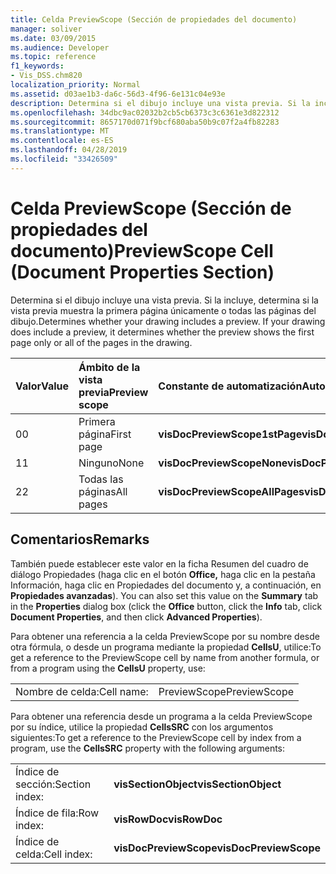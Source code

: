 ```yaml
---
title: Celda PreviewScope (Sección de propiedades del documento)
manager: soliver
ms.date: 03/09/2015
ms.audience: Developer
ms.topic: reference
f1_keywords:
- Vis_DSS.chm820
localization_priority: Normal
ms.assetid: d03ae1b3-da6c-56d3-4f96-6e131c04e93e
description: Determina si el dibujo incluye una vista previa. Si la incluye, determina si la vista previa muestra la primera página únicamente o todas las páginas del dibujo.
ms.openlocfilehash: 34dbc9ac02032b2cb5cb6373c3c6361e3d822312
ms.sourcegitcommit: 8657170d071f9bcf680aba50b9c07f2a4fb82283
ms.translationtype: MT
ms.contentlocale: es-ES
ms.lasthandoff: 04/28/2019
ms.locfileid: "33426509"
---
```

# <a name="previewscope-cell-document-properties-section"></a><span data-ttu-id="8c125-104">Celda PreviewScope (Sección de propiedades del documento)</span><span class="sxs-lookup"><span data-stu-id="8c125-104">PreviewScope Cell (Document Properties Section)</span></span>

<span data-ttu-id="8c125-p102">Determina si el dibujo incluye una vista previa. Si la incluye, determina si la vista previa muestra la primera página únicamente o todas las páginas del dibujo.</span><span class="sxs-lookup"><span data-stu-id="8c125-p102">Determines whether your drawing includes a preview. If your drawing does include a preview, it determines whether the preview shows the first page only or all of the pages in the drawing.</span></span>
  
|<span data-ttu-id="8c125-107">**Valor**</span><span class="sxs-lookup"><span data-stu-id="8c125-107">**Value**</span></span>|<span data-ttu-id="8c125-108">**Ámbito de la vista previa**</span><span class="sxs-lookup"><span data-stu-id="8c125-108">**Preview scope**</span></span>|<span data-ttu-id="8c125-109">**Constante de automatización**</span><span class="sxs-lookup"><span data-stu-id="8c125-109">**Automation constant**</span></span>|
|:-----|:-----|:-----|
| <span data-ttu-id="8c125-110">0</span><span class="sxs-lookup"><span data-stu-id="8c125-110">0</span></span>  <br/> | <span data-ttu-id="8c125-111">Primera página</span><span class="sxs-lookup"><span data-stu-id="8c125-111">First page</span></span>  <br/> |<span data-ttu-id="8c125-112">**visDocPreviewScope1stPage**</span><span class="sxs-lookup"><span data-stu-id="8c125-112">**visDocPreviewScope1stPage**</span></span> <br/> |
| <span data-ttu-id="8c125-113">1</span><span class="sxs-lookup"><span data-stu-id="8c125-113">1</span></span>  <br/> | <span data-ttu-id="8c125-114">Ninguno</span><span class="sxs-lookup"><span data-stu-id="8c125-114">None</span></span>  <br/> |<span data-ttu-id="8c125-115">**visDocPreviewScopeNone**</span><span class="sxs-lookup"><span data-stu-id="8c125-115">**visDocPreviewScopeNone**</span></span> <br/> |
| <span data-ttu-id="8c125-116">2</span><span class="sxs-lookup"><span data-stu-id="8c125-116">2</span></span>  <br/> | <span data-ttu-id="8c125-117">Todas las páginas</span><span class="sxs-lookup"><span data-stu-id="8c125-117">All pages</span></span>  <br/> |<span data-ttu-id="8c125-118">**visDocPreviewScopeAllPages**</span><span class="sxs-lookup"><span data-stu-id="8c125-118">**visDocPreviewScopeAllPages**</span></span> <br/> |
   
## <a name="remarks"></a><span data-ttu-id="8c125-119">Comentarios</span><span class="sxs-lookup"><span data-stu-id="8c125-119">Remarks</span></span>

<span data-ttu-id="8c125-120">También puede establecer este valor en la ficha Resumen del cuadro de diálogo Propiedades  (haga clic en el botón **Office,** haga clic en la pestaña Información, haga clic en Propiedades del documento y, a continuación, en **Propiedades avanzadas**).  </span><span class="sxs-lookup"><span data-stu-id="8c125-120">You can also set this value on the **Summary** tab in the **Properties** dialog box (click the **Office** button, click the **Info** tab, click **Document Properties**, and then click **Advanced Properties**).</span></span>
  
<span data-ttu-id="8c125-121">Para obtener una referencia a la celda PreviewScope por su nombre desde otra fórmula, o desde un programa mediante la propiedad **CellsU**, utilice:</span><span class="sxs-lookup"><span data-stu-id="8c125-121">To get a reference to the PreviewScope cell by name from another formula, or from a program using the **CellsU** property, use:</span></span> 
  
|||
|:-----|:-----|
| <span data-ttu-id="8c125-122">Nombre de celda:</span><span class="sxs-lookup"><span data-stu-id="8c125-122">Cell name:</span></span>  <br/> | <span data-ttu-id="8c125-123">PreviewScope</span><span class="sxs-lookup"><span data-stu-id="8c125-123">PreviewScope</span></span>  <br/> |
   
<span data-ttu-id="8c125-124">Para obtener una referencia desde un programa a la celda PreviewScope por su índice, utilice la propiedad **CellsSRC** con los argumentos siguientes:</span><span class="sxs-lookup"><span data-stu-id="8c125-124">To get a reference to the PreviewScope cell by index from a program, use the **CellsSRC** property with the following arguments:</span></span> 
  
|||
|:-----|:-----|
| <span data-ttu-id="8c125-125">Índice de sección:</span><span class="sxs-lookup"><span data-stu-id="8c125-125">Section index:</span></span>  <br/> |<span data-ttu-id="8c125-126">**visSectionObject**</span><span class="sxs-lookup"><span data-stu-id="8c125-126">**visSectionObject**</span></span> <br/> |
| <span data-ttu-id="8c125-127">Índice de fila:</span><span class="sxs-lookup"><span data-stu-id="8c125-127">Row index:</span></span>  <br/> |<span data-ttu-id="8c125-128">**visRowDoc**</span><span class="sxs-lookup"><span data-stu-id="8c125-128">**visRowDoc**</span></span> <br/> |
| <span data-ttu-id="8c125-129">Índice de celda:</span><span class="sxs-lookup"><span data-stu-id="8c125-129">Cell index:</span></span>  <br/> |<span data-ttu-id="8c125-130">**visDocPreviewScope**</span><span class="sxs-lookup"><span data-stu-id="8c125-130">**visDocPreviewScope**</span></span> <br/> |
   

